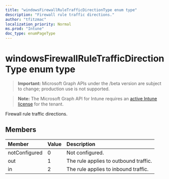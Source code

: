 ```yaml
---
title: "windowsFirewallRuleTrafficDirectionType enum type"
description: "Firewall rule traffic directions."
author: "tfitzmac"
localization_priority: Normal
ms.prod: "Intune"
doc_type: enumPageType
---
```


# windowsFirewallRuleTrafficDirectionType enum type

> **Important:** Microsoft Graph APIs under the /beta version are subject to change; production use is not supported.

> **Note:** The Microsoft Graph API for Intune requires an [active Intune license](https://go.microsoft.com/fwlink/?linkid=839381) for the tenant.

Firewall rule traffic directions.

## Members
|Member|Value|Description|
|:---|:---|:---|
|notConfigured|0|Not configured.|
|out|1|The rule applies to outbound traffic.|
|in|2|The rule applies to inbound traffic.|





